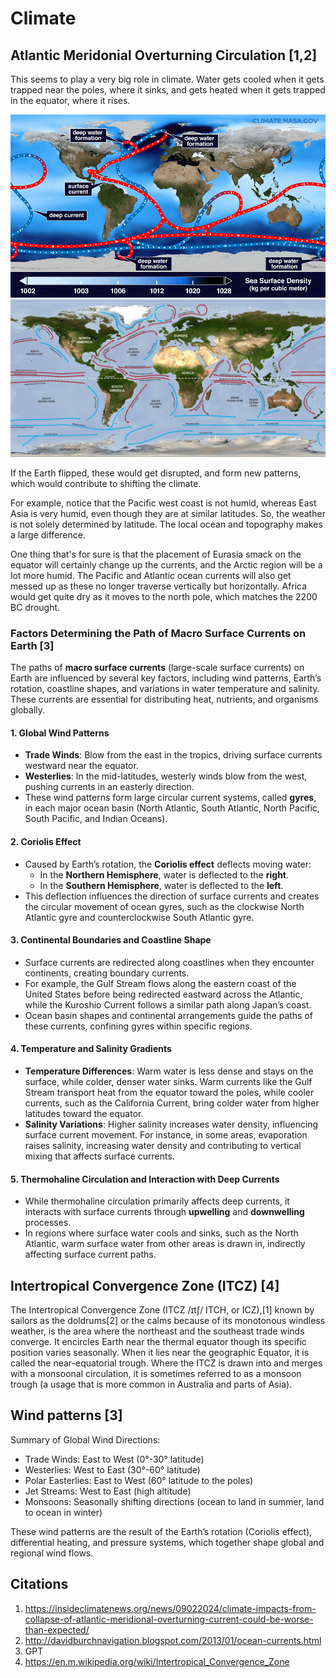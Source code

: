 # Climate

## Atlantic Meridonial Overturning Circulation [1,2]

This seems to play a very big role in climate. Water gets cooled when it gets trapped near the poles, where it sinks, and gets heated when it gets trapped in the equator, where it rises.

![](img/Global_Ocean_Circulation.gif)
![](img/ocean-currents.jpg)

If the Earth flipped, these would get disrupted, and form new patterns, which would contribute to shifting the climate.

For example, notice that the Pacific west coast is not humid, whereas East Asia is very humid, even though they are at similar latitudes. So, the weather is not solely determined by latitude. The local ocean and topography makes a large difference.

One thing that's for sure is that the placement of Eurasia smack on the equator will certainly change up the currents, and the Arctic region will be a lot more humid. The Pacific and Atlantic ocean currents will also get messed up as these no longer traverse vertically but horizontally. Africa would get quite dry as it moves to the north pole, which matches the 2200 BC drought.

### Factors Determining the Path of Macro Surface Currents on Earth [3]

The paths of **macro surface currents** (large-scale surface currents) on Earth are influenced by several key factors, including wind patterns, Earth’s rotation, coastline shapes, and variations in water temperature and salinity. These currents are essential for distributing heat, nutrients, and organisms globally.

#### 1. Global Wind Patterns
   - **Trade Winds**: Blow from the east in the tropics, driving surface currents westward near the equator.
   - **Westerlies**: In the mid-latitudes, westerly winds blow from the west, pushing currents in an easterly direction.
   - These wind patterns form large circular current systems, called **gyres**, in each major ocean basin (North Atlantic, South Atlantic, North Pacific, South Pacific, and Indian Oceans).

#### 2. Coriolis Effect
   - Caused by Earth’s rotation, the **Coriolis effect** deflects moving water:
     - In the **Northern Hemisphere**, water is deflected to the **right**.
     - In the **Southern Hemisphere**, water is deflected to the **left**.
   - This deflection influences the direction of surface currents and creates the circular movement of ocean gyres, such as the clockwise North Atlantic gyre and counterclockwise South Atlantic gyre.

#### 3. Continental Boundaries and Coastline Shape
   - Surface currents are redirected along coastlines when they encounter continents, creating boundary currents.
   - For example, the Gulf Stream flows along the eastern coast of the United States before being redirected eastward across the Atlantic, while the Kuroshio Current follows a similar path along Japan’s coast.
   - Ocean basin shapes and continental arrangements guide the paths of these currents, confining gyres within specific regions.

#### 4. Temperature and Salinity Gradients
   - **Temperature Differences**: Warm water is less dense and stays on the surface, while colder, denser water sinks. Warm currents like the Gulf Stream transport heat from the equator toward the poles, while cooler currents, such as the California Current, bring colder water from higher latitudes toward the equator.
   - **Salinity Variations**: Higher salinity increases water density, influencing surface current movement. For instance, in some areas, evaporation raises salinity, increasing water density and contributing to vertical mixing that affects surface currents.

#### 5. Thermohaline Circulation and Interaction with Deep Currents
   - While thermohaline circulation primarily affects deep currents, it interacts with surface currents through **upwelling** and **downwelling** processes.
   - In regions where surface water cools and sinks, such as the North Atlantic, warm surface water from other areas is drawn in, indirectly affecting surface current paths.

## Intertropical Convergence Zone (ITCZ) [4]

The Intertropical Convergence Zone (ITCZ /ɪtʃ/ ITCH, or ICZ),[1] known by sailors as the doldrums[2] or the calms because of its monotonous windless weather, is the area where the northeast and the southeast trade winds converge. It encircles Earth near the thermal equator though its specific position varies seasonally. When it lies near the geographic Equator, it is called the near-equatorial trough. Where the ITCZ is drawn into and merges with a monsoonal circulation, it is sometimes referred to as a monsoon trough (a usage that is more common in Australia and parts of Asia).

## Wind patterns [3]

Summary of Global Wind Directions:

- Trade Winds: East to West (0°-30° latitude)
- Westerlies: West to East (30°-60° latitude)
- Polar Easterlies: East to West (60° latitude to the poles)
- Jet Streams: West to East (high altitude)
- Monsoons: Seasonally shifting directions (ocean to land in summer, land to ocean in winter)

These wind patterns are the result of the Earth’s rotation (Coriolis effect), differential heating, and pressure systems, which together shape global and regional wind flows.

## Citations

1. https://insideclimatenews.org/news/09022024/climate-impacts-from-collapse-of-atlantic-meridional-overturning-current-could-be-worse-than-expected/
2. http://davidburchnavigation.blogspot.com/2013/01/ocean-currents.html
3. GPT
4. https://en.m.wikipedia.org/wiki/Intertropical_Convergence_Zone
